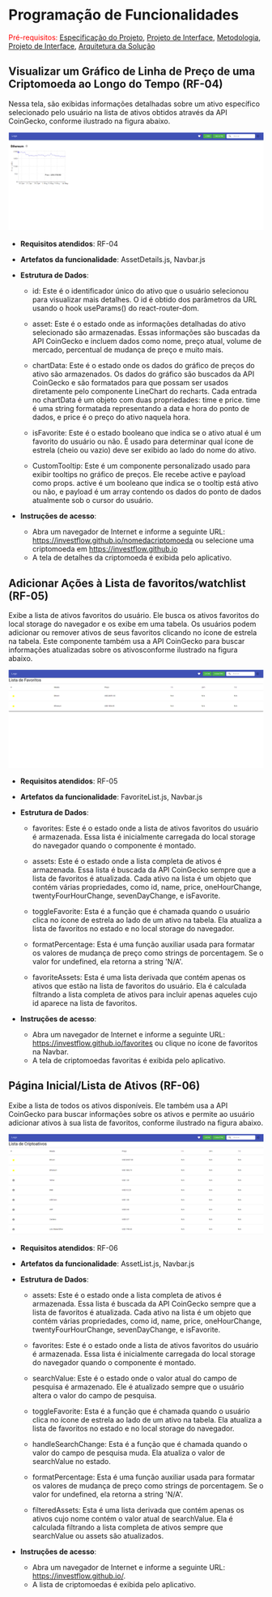 # Programação de Funcionalidades

<span style="color:red">Pré-requisitos: <a href="2-Especificação do Projeto.md"> Especificação do Projeto</a></span>, <a href="3-Projeto de Interface.md"> Projeto de Interface</a>, <a href="4-Metodologia.md"> Metodologia</a>, <a href="3-Projeto de Interface.md"> Projeto de Interface</a>, <a href="5-Arquitetura da Solução.md"> Arquitetura da Solução</a>

## Visualizar um Gráfico de Linha de Preço de uma Criptomoeda ao Longo do Tempo (RF-04)

Nessa tela, são exibidas informações detalhadas sobre um ativo específico selecionado pelo usuário na lista de ativos obtidos através da API CoinGecko, conforme ilustrado na figura abaixo.

![Gráfico de Linha de Preço de uma Criptomoeda](img/asset_details.png)

- **Requisitos atendidos**: RF-04
- **Artefatos da funcionalidade**: AssetDetails.js, Navbar.js
- **Estrutura de Dados**:

  - id: Este é o identificador único do ativo que o usuário selecionou para visualizar mais detalhes. O id é obtido dos parâmetros da URL usando o hook useParams() do react-router-dom.

  - asset: Este é o estado onde as informações detalhadas do ativo selecionado são armazenadas. Essas informações são buscadas da API CoinGecko e incluem dados como nome, preço atual, volume de mercado, percentual de mudança de preço e muito mais.

  - chartData: Este é o estado onde os dados do gráfico de preços do ativo são armazenados. Os dados do gráfico são buscados da API CoinGecko e são formatados para que possam ser usados diretamente pelo componente LineChart do recharts. Cada entrada no chartData é um objeto com duas propriedades: time e price. time é uma string formatada representando a data e hora do ponto de dados, e price é o preço do ativo naquela hora.

  - isFavorite: Este é o estado booleano que indica se o ativo atual é um favorito do usuário ou não. É usado para determinar qual ícone de estrela (cheio ou vazio) deve ser exibido ao lado do nome do ativo.

  - CustomTooltip: Este é um componente personalizado usado para exibir tooltips no gráfico de preços. Ele recebe active e payload como props. active é um booleano que indica se o tooltip está ativo ou não, e payload é um array contendo os dados do ponto de dados atualmente sob o cursor do usuário.

- **Instruções de acesso**:
  - Abra um navegador de Internet e informe a seguinte URL: https://investflow.github.io/nomedacriptomoeda ou selecione uma criptomoeda em https://investflow.github.io
  - A tela de detalhes da criptomoeda é exibida pelo aplicativo.

## Adicionar Ações à Lista de favoritos/watchlist (RF-05)

Exibe a lista de ativos favoritos do usuário. Ele busca os ativos favoritos do local storage do navegador e os exibe em uma tabela. Os usuários podem adicionar ou remover ativos de seus favoritos clicando no ícone de estrela na tabela. Este componente também usa a API CoinGecko para buscar informações atualizadas sobre os ativosconforme ilustrado na figura abaixo.

![Página de Favoritos](img/favorites_list.png)

- **Requisitos atendidos**: RF-05
- **Artefatos da funcionalidade**: FavoriteList.js, Navbar.js
- **Estrutura de Dados**:

  - favorites: Este é o estado onde a lista de ativos favoritos do usuário é armazenada. Essa lista é inicialmente carregada do local storage do navegador quando o componente é montado.

  - assets: Este é o estado onde a lista completa de ativos é armazenada. Essa lista é buscada da API CoinGecko sempre que a lista de favoritos é atualizada. Cada ativo na lista é um objeto que contém várias propriedades, como id, name, price, oneHourChange, twentyFourHourChange, sevenDayChange, e isFavorite.

  - toggleFavorite: Esta é a função que é chamada quando o usuário clica no ícone de estrela ao lado de um ativo na tabela. Ela atualiza a lista de favoritos no estado e no local storage do navegador.

  - formatPercentage: Esta é uma função auxiliar usada para formatar os valores de mudança de preço como strings de porcentagem. Se o valor for undefined, ela retorna a string 'N/A'.

  - favoriteAssets: Esta é uma lista derivada que contém apenas os ativos que estão na lista de favoritos do usuário. Ela é calculada filtrando a lista completa de ativos para incluir apenas aqueles cujo id aparece na lista de favoritos.

- **Instruções de acesso**:
  - Abra um navegador de Internet e informe a seguinte URL: https://investflow.github.io/favorites ou clique no ícone de favoritos na Navbar.
  - A tela de criptomoedas favoritas é exibida pelo aplicativo.

## Página Inicial/Lista de Ativos (RF-06)

Exibe a lista de todos os ativos disponíveis. Ele também usa a API CoinGecko para buscar informações sobre os ativos e permite ao usuário adicionar ativos à sua lista de favoritos, conforme ilustrado na figura abaixo.

![Página Inicial/Lista de Ativos](img/asset_list.png)

- **Requisitos atendidos**: RF-06
- **Artefatos da funcionalidade**: AssetList.js, Navbar.js
- **Estrutura de Dados**:

  - assets: Este é o estado onde a lista completa de ativos é armazenada. Essa lista é buscada da API CoinGecko sempre que a lista de favoritos é atualizada. Cada ativo na lista é um objeto que contém várias propriedades, como id, name, price, oneHourChange, twentyFourHourChange, sevenDayChange, e isFavorite.

  - favorites: Este é o estado onde a lista de ativos favoritos do usuário é armazenada. Essa lista é inicialmente carregada do local storage do navegador quando o componente é montado.

  - searchValue: Este é o estado onde o valor atual do campo de pesquisa é armazenado. Ele é atualizado sempre que o usuário altera o valor do campo de pesquisa.

  - toggleFavorite: Esta é a função que é chamada quando o usuário clica no ícone de estrela ao lado de um ativo na tabela. Ela atualiza a lista de favoritos no estado e no local storage do navegador.

  - handleSearchChange: Esta é a função que é chamada quando o valor do campo de pesquisa muda. Ela atualiza o valor de searchValue no estado.

  - formatPercentage: Esta é uma função auxiliar usada para formatar os valores de mudança de preço como strings de porcentagem. Se o valor for undefined, ela retorna a string 'N/A'.

  - filteredAssets: Esta é uma lista derivada que contém apenas os ativos cujo nome contém o valor atual de searchValue. Ela é calculada filtrando a lista completa de ativos sempre que searchValue ou assets são atualizados.

- **Instruções de acesso**:
  - Abra um navegador de Internet e informe a seguinte URL: https://investflow.github.io/.
  - A lista de criptomoedas é exibida pelo aplicativo.
